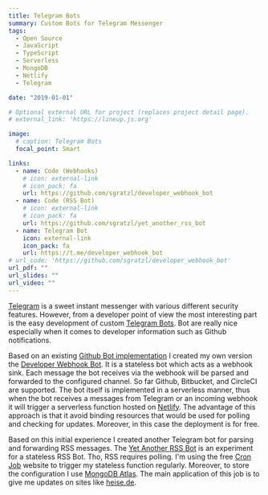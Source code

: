 ```yaml
---
title: Telegram Bots
summary: Custom Bots for Telegram Messenger
tags:
  - Open Source
  - JavaScript
  - TypeScript
  - Serverless
  - MongoDB
  - Netlify
  - Telegram

date: "2019-01-01"

# Optional external URL for project (replaces project detail page).
# external_link: 'https://lineup.js.org'

image:
  # caption: Telegram Bots
  focal_point: Smart

links:
  - name: Code (Webhooks)
    # icon: external-link
    # icon_pack: fa
    url: https://github.com/sgratzl/developer_webhook_bot
  - name: Code (RSS Bot)
    # icon: external-link
    # icon_pack: fa
    url: https://github.com/sgratzl/yet_another_rss_bot
  - name: Telegram Bot
    icon: external-link
    icon_pack: fa
    url: https://t.me/developer_webhook_bot
# url_code: 'https://github.com/sgratzl/developer_webhook_bot'
url_pdf: ""
url_slides: ""
url_video: ""
---
```


[Telegram](https://telegram.org/) is a sweet instant messenger with various different security features. However, from a developer point of view the most interesting part is the easy development of custom [Telegram Bots](https://core.telegram.org/bots). Bot are really nice especially when it comes to developer information such as Github notifications.

Based on an existing [Github Bot implementation](https://t.me/githubrevisedbot) I created my own version the [Developer Webhook Bot](https://github.com/sgratzl/developer_webhook_bot). It is a stateless bot which acts as a webhook sink. Each message the bot receives via the webhook will be parsed and forwarded to the configured channel. So far Github, Bitbucket, and CircleCI are supported. The bot itself is implemented in a serverless manner, thus when the bot receives a messages from Telegram or an incoming webhook it will trigger a serverless function hosted on [Netlify](https://docs.netlify.com/functions/build-with-javascript/). The advantage of this approach is that it avoid binding resources that would be used for polling and checking for updates. Moreover, in this case the deployment is for free.

Based on this initial experience I created another Telegram bot for parsing and forwarding RSS messages. The [Yet Another RSS Bot](https://github.com/sgratzl/yet_another_rss_bot) is an experiment for a stateless RSS Bot. Tho, RSS requires polling. I'm using the free [Cron Job](https://cron-job.org/en/) website to trigger my stateless function regularly. Moreover, to store the configuration I use [MongoDB Atlas](https://www.mongodb.com/cloud/atlas). The main application of this job is to give me updates on sites like [heise.de](https://heise.de/).
